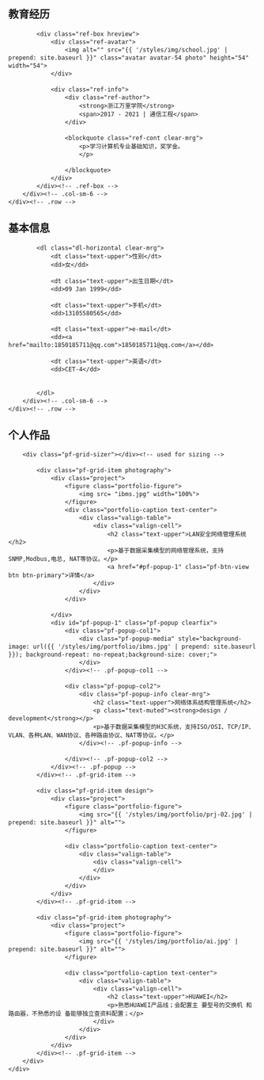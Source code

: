 <section class="section brd-btm" id="education">
    <div class="row">
        <div class="col-sm-12 clear-mrg">
            <h2 class="title-thin text-muted">教育经历</h2>

            <div class="ref-box hreview">
                <div class="ref-avatar">
                    <img alt="" src="{{ '/styles/img/school.jpg' | prepend: site.baseurl }}" class="avatar avatar-54 photo" height="54" width="54">
                </div>

                <div class="ref-info">
                    <div class="ref-author">
                        <strong>浙江万里学院</strong>
                        <span>2017 - 2021 | 通信工程</span>
                    </div>

                    <blockquote class="ref-cont clear-mrg">
                        <p>学习计算机专业基础知识，奖学金。
                        </p>
                       
                    </blockquote>
                </div>
            </div><!-- .ref-box -->
        </div><!-- .col-sm-6 -->
    </div><!-- .row -->
</section><!-- .section -->
<section class="section brd-btm" id="basic_info">
    <div class="row">
        <div class="col-sm-6 clear-mrg">
            <h2 class="title-thin text-muted">基本信息</h2>

            <dl class="dl-horizontal clear-mrg">
                <dt class="text-upper">性别</dt>
                <dd>女</dd>

                <dt class="text-upper">出生日期</dt>
                <dd>09 Jan 1999</dd>

                <dt class="text-upper">手机</dt>
                <dd>13105580565</dd>
 
                <dt class="text-upper">e-mail</dt>
                <dd><a href="mailto:1850185711@qq.com">1850185711@qq.com</a></dd>

                <dt class="text-upper">英语</dt>
                <dd>CET-4</dd>


            </dl>
        </div><!-- .col-sm-6 -->
    </div><!-- .row -->
</section><!-- .section -->
<section class="section" id="personal_project">
    <h2 class="title-thin text-muted">个人作品</h2>
    <div class="pf-wrap">
        <div class="pf-grid">

        <div class="pf-grid-sizer"></div><!-- used for sizing -->

            <div class="pf-grid-item photography">
                <div class="project">
                    <figure class="portfolio-figure">
                        <img src= "ibms.jpg" width="100%">
                    </figure>
                    <div class="portfolio-caption text-center"> 
                        <div class="valign-table">
                            <div class="valign-cell">
                                <h2 class="text-upper">LAN安全网络管理系统</h2>
                                <p>基于数据采集模型的网络管理系统，支持SNMP,Modbus,电总, NAT等协议。</p>
                                <a href="#pf-popup-1" class="pf-btn-view btn btn-primary">详情</a>
                            </div>
                        </div>
                    </div>

                </div>
                <div id="pf-popup-1" class="pf-popup clearfix">
                    <div class="pf-popup-col1">
                        <div class="pf-popup-media" style="background-image: url({{ '/styles/img/portfolio/ibms.jpg' | prepend: site.baseurl }}); background-repeat: no-repeat;background-size: cover;">
                        </div>
                    </div><!-- .pf-popup-col1 -->

                    <div class="pf-popup-col2">
                        <div class="pf-popup-info clear-mrg">
                            <h2 class="text-upper">网络体系结构管理系统</h2>
                            <p class="text-muted"><strong>design / development</strong></p>
                            <p>基于数据采集模型的H3C系统，支持ISO/OSI、TCP/IP、VLAN、各种LAN、WAN协议、各种路由协议、NAT等协议。</p>
                        </div><!-- .pf-popup-info -->

                    </div><!-- .pf-popup-col2 -->
                </div><!-- .pf-popup -->
            </div><!-- .pf-grid-item -->

            <div class="pf-grid-item design">
                <div class="project">
                    <figure class="portfolio-figure">
                        <img src="{{ '/styles/img/portfolio/prj-02.jpg' | prepend: site.baseurl }}" alt="">
                    </figure>

                    <div class="portfolio-caption text-center">
                        <div class="valign-table">
                            <div class="valign-cell">
                            </div>
                        </div>
                    </div>
                </div>
            </div><!-- .pf-grid-item -->

            <div class="pf-grid-item photography">
                <div class="project">
                    <figure class="portfolio-figure">
                        <img src="{{ '/styles/img/portfolio/ai.jpg' | prepend: site.baseurl }}" alt="">
                    </figure>

                    <div class="portfolio-caption text-center">
                        <div class="valign-table">
                            <div class="valign-cell">
                                <h2 class="text-upper">HUAWEI</h2>
                                <p>熟悉HUAWEI产品线；会配置主 要型号的交换机 和路由器，不熟悉的设 备能够独立查资料配置；</p>
                            </div>
                        </div>
                    </div>
                </div>
            </div><!-- .pf-grid-item -->
        </div>
    </div>
</section><!-- .section -->
